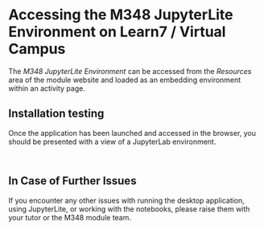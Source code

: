 # Accessing the M348 JupyterLite Environment on Learn7 / Virtual Campus

The *M348 JupyterLite Environment* can be accessed from the *Resources* area of the module website and loaded as an embedding environment within an activity page. 

## Installation testing

Once the application has been launched and accessed in the browser, you should be presented with a view of a JupyterLab environment.

```{include} __INITIAL_TESTING.md
```

```{include} _ACCESSING_NOTEBOOKS.md
```

## In Case of Further Issues

If you encounter any other issues with running the desktop application, using JupyterLite, or working with the notebooks, please raise them with your tutor or the M348 module team.
